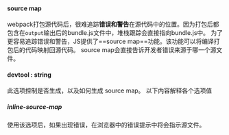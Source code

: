 #### source map
webpack打包源代码后，很难追踪**错误和警告**在源代码中的位置。因为打包后都包含在`output`输出后的bundle.js文件中，堆栈跟踪会直接指向bundle.js中。
为了更容易追踪错误和警告，JS提供了==source map==功能。该功能可以将编译打包后的代码映射回源代码。
source map会直接告诉开发者错误来源于哪一个源文件。
#### devtool : string
此选项控制是否生成，以及如何生成 source map。
以下内容解释各个选项值
##### inline-source-map
使用该选项后，如果出现错误，在浏览器中的错误提示中将会指示源文件。